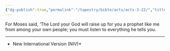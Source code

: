 ```yaml
---
{"dg-publish":true,"permalink":"/tapestry/bible/acts/acts-3-22/","title":"Acts 3:22","hide":true,"tags":["bible-verse","bible-verse"],"dgHomeLink":true,"dgShowLocalGraph":true,"dgEnableSearch":true}
---
```



For Moses said, ‘The Lord your God will raise up for you a prophet like me from among your own people; you must listen to everything he tells you.


---
* New International Version (NIV)*